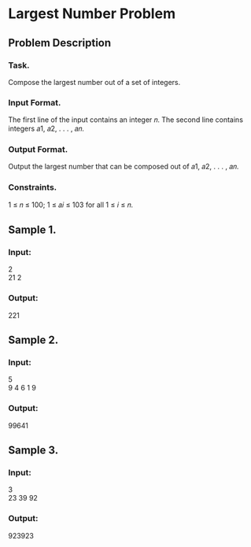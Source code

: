 # Largest Number Problem

## Problem Description
### Task.
Compose the largest number out of a set of integers.
### Input Format. 
The first line of the input contains an integer 𝑛. The second line contains integers
𝑎1, 𝑎2, . . . , 𝑎𝑛.

### Output Format. 
Output the largest number that can be composed out of 𝑎1, 𝑎2, . . . , 𝑎𝑛.

### Constraints. 
1 ≤ 𝑛 ≤ 100; 1 ≤ 𝑎𝑖 ≤ 103 for all 1 ≤ 𝑖 ≤ 𝑛.

## Sample 1.
### Input:
2       
21 2

### Output:
221

## Sample 2.
### Input:
5       
9 4 6 1 9

### Output:
99641

## Sample 3.
### Input:
3   
23 39 92

### Output:
923923